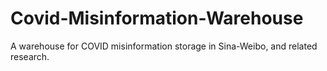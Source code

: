 # Covid-Misinformation-Warehouse
A warehouse for COVID misinformation storage in Sina-Weibo, and related research.
